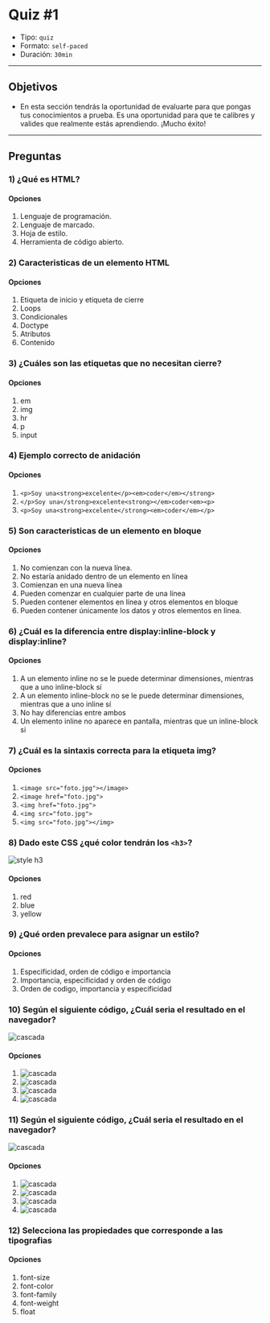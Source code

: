 # Quiz #1

- Tipo: `quiz`
- Formato: `self-paced`
- Duración: `30min`

***

## Objetivos

- En esta sección tendrás la oportunidad de evaluarte para que pongas tus
conocimientos a prueba. Es una oportunidad para que te calibres y valides que
realmente estás aprendiendo. ¡Mucho éxito!

***

## Preguntas

### 1) ¿Qué es HTML?

#### Opciones
1. Lenguaje de programación.
2. Lenguaje de marcado.
3. Hoja de estilo.
4. Herramienta de código abierto.

<solution style="display:none;">2</solution>

### 2) Caracteristicas de un elemento HTML

#### Opciones
1. Etiqueta de inicio y etiqueta de cierre
2. Loops
3. Condicionales
4. Doctype
5. Atributos
6. Contenido

<solution style="display:none;">1,5,6</solution>

### 3) ¿Cuáles son las etiquetas que no necesitan cierre?

#### Opciones
1. em
2. img
3. hr
4. p
5. input

<solution style="display:none;">1,2,5</solution>

### 4) Ejemplo correcto de anidación

#### Opciones
1. `<p>Soy una<strong>excelente</p><em>coder</em></strong>`
2. `</p>Soy una</strong>excelente<strong></em>coder<em><p>`
3. `<p>Soy una<strong>excelente</strong><em>coder</em></p>`

<solution style="display:none;">3</solution>

### 5) Son caracteristicas de un elemento en bloque

#### Opciones
1. No comienzan con la nueva línea.
2. No estaría anidado dentro de un elemento en línea
3. Comienzan en una nueva línea
4. Pueden comenzar en cualquier parte de una línea
5. Pueden contener elementos en línea y otros elementos en bloque
6. Pueden contener únicamente los datos y otros elementos en línea.

<solution style="display:none;">2,3,5</solution>

### 6) ¿Cuál es la diferencia entre display:inline-block y display:inline?

#### Opciones
1. A un elemento inline no se le puede determinar dimensiones, mientras que a uno inline-block sí
2. A un elemento inline-block no se le puede determinar dimensiones, mientras que a uno inline sí
3. No hay diferencias entre ambos
4. Un elemento inline no aparece en pantalla, mientras que un inline-block si

<solution style="display:none;">1</solution>

### 7) ¿Cuál es la sintaxis correcta para la etiqueta img?

#### Opciones
1. `<image src="foto.jpg"></image>`
2. `<image href="foto.jpg">`
3. `<img href="foto.jpg">`
4. `<img src="foto.jpg">`
5. `<img src="foto.jpg"></img>`

<solution style="display:none;">4</solution>

### 8) Dado este CSS ¿qué color tendrán los `<h3>`?
![style h3](styleh3.png)

#### Opciones
1. red
2. blue
3. yellow

<solution style="display:none;">2</solution>

### 9) ¿Qué orden prevalece para asignar un estilo?

#### Opciones
1. Especificidad, orden de código e importancia
2. Importancia, especificidad y orden de código
3. Orden de codigo, importancia y especificidad

<solution style="display:none">2</solution>

### 10) Según el siguiente código, ¿Cuál seria el resultado en el navegador?
![cascada](especificidad.png)

#### Opciones
1. ![cascada](esp-option1.png)
2. ![cascada](esp-option2.png)
3. ![cascada](esp-option3.png)
4. ![cascada](esp-option4.png)

<solution style="display:none">1</solution>

### 11) Según el siguiente código, ¿Cuál seria el resultado en el navegador?
![cascada](positioning.png)

#### Opciones
1. ![cascada](post-option1.png)
2. ![cascada](post-option2.png)
3. ![cascada](post-option3.png)
4. ![cascada](post-option4.png)

<solution style="display:none">3</solution>

### 12) Selecciona las propiedades que corresponde a las tipografias

#### Opciones
1. font-size
2. font-color
3. font-family
4. font-weight
5. float

<solution style="display:none">1,3,4</solution>
